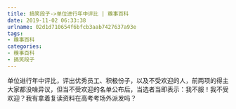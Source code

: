 ```yaml
---
title: 搞笑段子->单位进行年中评比 | 糗事百科
date: 2019-11-02 06:33:38
urlname: 02d1d710654f6bfcb3aab7427637a93e
tags: 
- 糗事百科
categories:
- 糗事百科
- 搞笑段子
---
```

单位进行年中评比，评出优秀员工、积极份子，以及不受欢迎的人，前两项的得主大家都没啥异议，但当不受欢迎的名单公布后，当选者当即表示：我不服！我不受欢迎？我有拿着复读资料在高考考场外派发吗？


